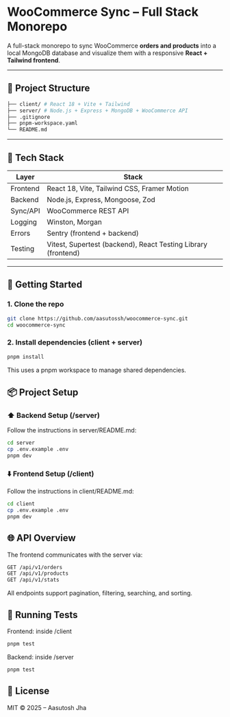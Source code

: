 # WooCommerce Sync – Full Stack Monorepo

A full-stack monorepo to sync WooCommerce **orders and products** into a local
MongoDB database and visualize them with a responsive **React + Tailwind frontend**.

---

## 🧱 Project Structure

```bash
├── client/ # React 18 + Vite + Tailwind
├── server/ # Node.js + Express + MongoDB + WooCommerce API
├── .gitignore
├── pnpm-workspace.yaml
└── README.md
```

---

## 🔧 Tech Stack

| Layer     | Stack                                   |
|-----------|------------------------------------------|
| Frontend  | React 18, Vite, Tailwind CSS, Framer Motion |
| Backend   | Node.js, Express, Mongoose, Zod         |
| Sync/API  | WooCommerce REST API                    |
| Logging   | Winston, Morgan                         |
| Errors    | Sentry (frontend + backend)             |
| Testing   | Vitest, Supertest (backend), React Testing Library (frontend) |

---

## 🚀 Getting Started

### 1. Clone the repo

```bash
git clone https://github.com/aasutossh/woocommerce-sync.git
cd woocommerce-sync
```

### 2. Install dependencies (client + server)

```bash
pnpm install
```

This uses a pnpm workspace to manage shared dependencies.

## 📦 Project Setup

### ⬆️ Backend Setup (/server)
Follow the instructions in server/README.md:

```bash
cd server
cp .env.example .env
pnpm dev
```

### ⬇️ Frontend Setup (/client)

Follow the instructions in client/README.md:

```bash
cd client
cp .env.example .env
pnpm dev
```

## 🌐 API Overview

The frontend communicates with the server via:

```bash
GET /api/v1/orders
GET /api/v1/products
GET /api/v1/stats
```

All endpoints support pagination, filtering, searching, and sorting.

## 🧪 Running Tests

Frontend: inside /client

```bash
pnpm test
```

Backend: inside /server

```bash
pnpm test
```

## 📜 License

MIT © 2025 – Aasutosh Jha
